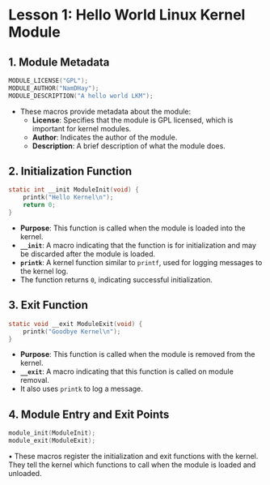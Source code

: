 # Lesson 1: Hello World Linux Kernel Module

## 1. **Module Metadata**

```c
MODULE_LICENSE("GPL");
MODULE_AUTHOR("NamDHay");
MODULE_DESCRIPTION("A hello world LKM");
```

- These macros provide metadata about the module:
    - **License**: Specifies that the module is GPL licensed, which is important for kernel modules.
    - **Author**: Indicates the author of the module.
    - **Description**: A brief description of what the module does.

## 2. **Initialization Function**

```c
static int __init ModuleInit(void) {
    printk("Hello Kernel\n");
    return 0;
}
```

- **Purpose**: This function is called when the module is loaded into the kernel.
- **`__init`**: A macro indicating that the function is for initialization and may be discarded after the module is loaded.
- **`printk`**: A kernel function similar to `printf`, used for logging messages to the kernel log.
- The function returns `0`, indicating successful initialization.

## 3. **Exit Function**

```c
static void __exit ModuleExit(void) {
    printk("Goodbye Kernel\n");
}
```

- **Purpose**: This function is called when the module is removed from the kernel.
- **`__exit`**: A macro indicating that this function is called on module removal.
- It also uses `printk` to log a message.

## 4. **Module Entry and Exit Points**

```c
module_init(ModuleInit);
module_exit(ModuleExit);
```

• These macros register the initialization and exit functions with the kernel. They tell the kernel which functions to call when the module is loaded and unloaded.

